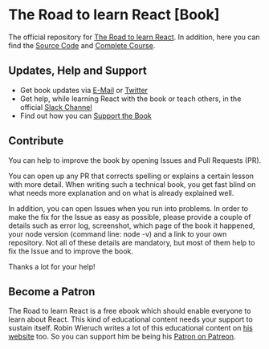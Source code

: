 # The Road to learn React [Book]

The official repository for [The Road to learn React](https://www.robinwieruch.de/the-road-to-learn-react/). In addition, here you can find the [Source Code](https://github.com/the-road-to-learn-react/hackernews-client) and [Complete Course](https://roadtoreact.com/).

## Updates, Help and Support

* Get book updates via [E-Mail](https://www.getrevue.co/profile/rwieruch) or [Twitter](https://twitter.com/rwieruch)
* Get help, while learning React with the book or teach others, in the official [Slack Channel](https://slack-the-road-to-learn-react.wieruch.com/)
* Find out how you can [Support the Book](https://www.robinwieruch.de/about/)

## Contribute

You can help to improve the book by opening Issues and Pull Requests (PR).

You can open up any PR that corrects spelling or explains a certain lesson with more detail. When writing such a technical book, you get fast blind on what needs more explanation and on what is already explained well.

In addition, you can open Issues when you run into problems. In order to make the fix for the Issue as easy as possible, please provide a couple of details such as error log, screenshot, which page of the book it happened, your node version (command line: node -v) and a link to your own repository. Not all of these details are mandatory, but most of them help to fix the Issue and to improve the book.

Thanks a lot for your help!

## Become a Patron

The Road to learn React is a free ebook which should enable everyone to learn about React. This kind of educational content needs your support to sustain itself. Robin Wieruch writes a lot of this educational content on [his website](https://www.robinwieruch.de/) too. So you can support him be being his [Patron on Patreon](https://www.patreon.com/rwieruch).
